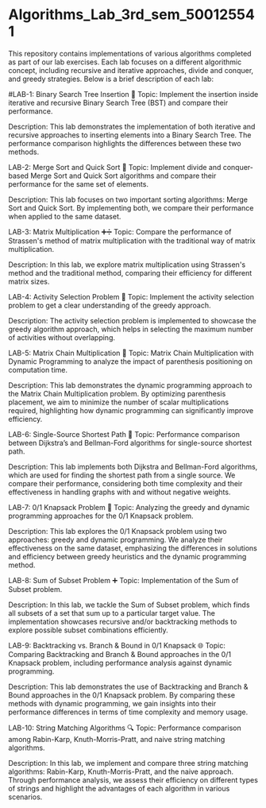# Algorithms_Lab_3rd_sem_500125541
This repository contains implementations of various algorithms completed as part of our lab exercises. Each lab focuses on a different algorithmic concept, including recursive and iterative approaches, divide and conquer, and greedy strategies. Below is a brief description of each lab:

#LAB-1: Binary Search Tree Insertion 🌳
Topic: Implement the insertion inside iterative and recursive Binary Search Tree (BST) and compare their performance.

Description: This lab demonstrates the implementation of both iterative and recursive approaches to inserting elements into a Binary Search Tree. The performance comparison highlights the differences between these two methods.

LAB-2: Merge Sort and Quick Sort 🔄
Topic: Implement divide and conquer-based Merge Sort and Quick Sort algorithms and compare their performance for the same set of elements.

Description: This lab focuses on two important sorting algorithms: Merge Sort and Quick Sort. By implementing both, we compare their performance when applied to the same dataset.

LAB-3: Matrix Multiplication ➕➗
Topic: Compare the performance of Strassen's method of matrix multiplication with the traditional way of matrix multiplication.

Description: In this lab, we explore matrix multiplication using Strassen's method and the traditional method, comparing their efficiency for different matrix sizes.

LAB-4: Activity Selection Problem 🎯
Topic: Implement the activity selection problem to get a clear understanding of the greedy approach.

Description: The activity selection problem is implemented to showcase the greedy algorithm approach, which helps in selecting the maximum number of activities without overlapping.

LAB-5: Matrix Chain Multiplication 📐
Topic: Matrix Chain Multiplication with Dynamic Programming to analyze the impact of parenthesis positioning on computation time.

Description: This lab demonstrates the dynamic programming approach to the Matrix Chain Multiplication problem. By optimizing parenthesis placement, we aim to minimize the number of scalar multiplications required, highlighting how dynamic programming can significantly improve efficiency.

LAB-6: Single-Source Shortest Path 🚗
Topic: Performance comparison between Dijkstra’s and Bellman-Ford algorithms for single-source shortest path.

Description: This lab implements both Dijkstra and Bellman-Ford algorithms, which are used for finding the shortest path from a single source. We compare their performance, considering both time complexity and their effectiveness in handling graphs with and without negative weights.

LAB-7: 0/1 Knapsack Problem 🎒
Topic: Analyzing the greedy and dynamic programming approaches for the 0/1 Knapsack problem.

Description: This lab explores the 0/1 Knapsack problem using two approaches: greedy and dynamic programming. We analyze their effectiveness on the same dataset, emphasizing the differences in solutions and efficiency between greedy heuristics and the dynamic programming method.

LAB-8: Sum of Subset Problem ➕
Topic: Implementation of the Sum of Subset problem.

Description: In this lab, we tackle the Sum of Subset problem, which finds all subsets of a set that sum up to a particular target value. The implementation showcases recursive and/or backtracking methods to explore possible subset combinations efficiently.

LAB-9: Backtracking vs. Branch & Bound in 0/1 Knapsack 🌐
Topic: Comparing Backtracking and Branch & Bound approaches in the 0/1 Knapsack problem, including performance analysis against dynamic programming.

Description: This lab demonstrates the use of Backtracking and Branch & Bound approaches in the 0/1 Knapsack problem. By comparing these methods with dynamic programming, we gain insights into their performance differences in terms of time complexity and memory usage.

LAB-10: String Matching Algorithms 🔍
Topic: Performance comparison among Rabin-Karp, Knuth-Morris-Pratt, and naive string matching algorithms.

Description: In this lab, we implement and compare three string matching algorithms: Rabin-Karp, Knuth-Morris-Pratt, and the naive approach. Through performance analysis, we assess their efficiency on different types of strings and highlight the advantages of each algorithm in various scenarios.
